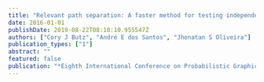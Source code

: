```yaml
---
title: "Relevant path separation: A faster method for testing independencies in bayesian networks"
date: 2016-01-01
publishDate: 2019-08-22T08:10:10.955547Z
authors: ["Cory J Butz", "André E dos Santos", "Jhonatan S Oliveira"]
publication_types: ["1"]
abstract: ""
featured: false
publication: "*Eighth International Conference on Probabilistic Graphical Models (PGM)*"
---
```


